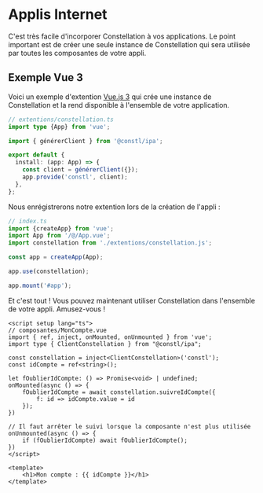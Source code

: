 # Applis Internet
C'est très facile d'incorporer Constellation à vos applications. Le point important est de créer une seule instance de Constellation qui sera utilisée par toutes les composantes de votre appli.

## Exemple Vue 3
Voici un exemple d'extention [Vue.js 3](https://fr.vuejs.org/) qui crée une instance de Constellation et la rend disponible à l'ensemble de votre application.

```TypeScript
// extentions/constellation.ts
import type {App} from 'vue';

import { générerClient } from '@constl/ipa';

export default {
  install: (app: App) => {
    const client = générerClient({});
    app.provide('constl', client);
  },
};

```

Nous enrégistrerons notre extention lors de la création de l'appli :

```TypeScript
// index.ts
import {createApp} from 'vue';
import App from '/@/App.vue';
import constellation from './extentions/constellation.js';

const app = createApp(App);

app.use(constellation);

app.mount('#app');
```

Et c'est tout ! Vous pouvez maintenant utiliser Constellation dans l'ensemble de votre appli. Amusez-vous !

```Vue
<script setup lang="ts">
// composantes/MonCompte.vue
import { ref, inject, onMounted, onUnmounted } from 'vue';
import type { ClientConstellation } from "@constl/ipa";

const constellation = inject<ClientConstellation>('constl');
const idCompte = ref<string>();

let fOublierIdCompte: () => Promise<void> | undefined;
onMounted(async () => {
    fOublierIdCompte = await constellation.suivreIdCompte({ 
        f: id => idCompte.value = id
    });
})

// Il faut arrêter le suivi lorsque la composante n'est plus utilisée
onUnmounted(async () => {
    if (fOublierIdCompte) await fOublierIdCompte();
})
</script>

<template>
    <h1>Mon compte : {{ idCompte }}</h1>
</template>
```
